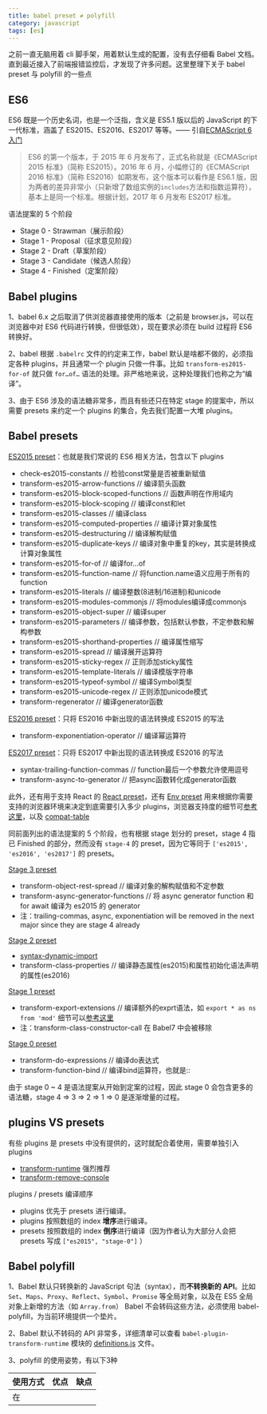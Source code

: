 ```yaml
---
title: babel preset ≠ polyfill
category: javascript
tags: [es]
---
```


之前一直无脑用着 cli 脚手架，用着默认生成的配置，没有去仔细看 Babel 文档。直到最近接入了前端报错监控后，才发现了许多问题。这里整理下关于 babel preset 与 polyfill 的一些点

<!-- more -->

## ES6

ES6 既是一个历史名词，也是一个泛指，含义是 ES5.1 版以后的 JavaScript 的下一代标准，涵盖了 ES2015、ES2016、ES2017 等等。—— 引自[ECMAScript 6 入门](http://es6.ruanyifeng.com/)

> ES6 的第一个版本，于 2015 年 6 月发布了，正式名称就是《ECMAScript 2015 标准》（简称 ES2015）。2016 年 6 月，小幅修订的《ECMAScript 2016 标准》（简称 ES2016）如期发布，这个版本可以看作是 ES6.1 版，因为两者的差异非常小（只新增了数组实例的`includes`方法和指数运算符），基本上是同一个标准。根据计划，2017 年 6 月发布 ES2017 标准。

语法提案的 5 个阶段

- Stage 0 - Strawman（展示阶段）
- Stage 1 - Proposal（征求意见阶段）
- Stage 2 - Draft（草案阶段）
- Stage 3 - Candidate（候选人阶段）
- Stage 4 - Finished（定案阶段）



## Babel plugins

1、babel 6.x 之后取消了供浏览器直接使用的版本（之前是 browser.js，可以在浏览器中对 ES6 代码进行转换，但很低效），现在要求必须在 build 过程将 ES6 转换好。

2、babel 根据 `.babelrc` 文件的约定来工作，babel 默认是啥都不做的，必须指定各种 plugins，并且通常一个 plugin 只做一件事。比如 `transform-es2015-for-of` 就只做 `for…of…` 语法的处理。非严格地来说，这种处理我们也称之为“编译”。

3、由于 ES6 涉及的语法糖非常多，而且有些还只在特定 stage 的提案中，所以需要 presets 来约定一个 plugins 的集合，免去我们配置一大堆 plugins。



## Babel presets

[ES2015 preset](http://babeljs.io/docs/plugins/preset-es2015/)：也就是我们常说的 ES6 相关方法，包含以下 plugins

- check-es2015-constants // 检验const常量是否被重新赋值
- transform-es2015-arrow-functions // 编译箭头函数
- transform-es2015-block-scoped-functions // 函数声明在作用域内
- transform-es2015-block-scoping // 编译const和let
- transform-es2015-classes // 编译class
- transform-es2015-computed-properties // 编译计算对象属性
- transform-es2015-destructuring // 编译解构赋值
- transform-es2015-duplicate-keys // 编译对象中重复的key，其实是转换成计算对象属性
- transform-es2015-for-of // 编译for...of
- transform-es2015-function-name // 将function.name语义应用于所有的function
- transform-es2015-literals // 编译整数(8进制/16进制)和unicode
- transform-es2015-modules-commonjs // 将modules编译成commonjs
- transform-es2015-object-super // 编译super
- transform-es2015-parameters // 编译参数，包括默认参数，不定参数和解构参数
- transform-es2015-shorthand-properties // 编译属性缩写
- transform-es2015-spread // 编译展开运算符
- transform-es2015-sticky-regex // 正则添加sticky属性
- transform-es2015-template-literals // 编译模版字符串
- transform-es2015-typeof-symbol // 编译Symbol类型
- transform-es2015-unicode-regex // 正则添加unicode模式
- transform-regenerator // 编译generator函数

[ES2016 preset](https://babeljs.io/docs/plugins/preset-es2016/)：只将 ES2016 中新出现的语法转换成 ES2015 的写法

- transform-exponentiation-operator // 编译幂运算符

[ES2017 preset](https://babeljs.io/docs/plugins/preset-es2017/)：只将 ES2017 中新出现的语法转换成 ES2016 的写法

- syntax-trailing-function-commas // function最后一个参数允许使用逗号
- transform-async-to-generator // 把async函数转化成generator函数



此外，还有用于支持 React 的 [React preset](https://babeljs.io/docs/plugins/preset-react/)，还有 [Env preset](https://babeljs.io/docs/plugins/preset-env/) 用来根据你需要支持的浏览器环境来决定到底需要引入多少 plugins，浏览器支持度的细节可[参考这里](https://github.com/babel/babel-preset-env/blob/master/data/plugins.json)，以及 [compat-table](https://kangax.github.io/compat-table/es6/)



同前面列出的语法提案的 5 个阶段，也有根据 stage 划分的 preset，stage 4 指已 Finished 的部分，然而没有 `stage-4` 的 preset，因为它等同于 `['es2015', 'es2016', 'es2017']` 的 presets。

[Stage 3 preset](http://babeljs.io/docs/plugins/preset-stage-3/)

- transform-object-rest-spread // 编译对象的解构赋值和不定参数
- transform-async-generator-functions // 将 async generator function 和 for await 编译为 es2015 的 generator
- 注：trailing-commas, async, exponentiation will be removed in the next major since they are stage 4 already

[Stage 2 preset](http://babeljs.io/docs/plugins/preset-stage-2/)

- [syntax-dynamic-import](http://babeljs.io/docs/plugins/syntax-dynamic-import/)
- transform-class-properties // 编译静态属性(es2015)和属性初始化语法声明的属性(es2016)

[Stage 1 preset](http://babeljs.io/docs/plugins/preset-stage-1/)

- transform-export-extensions // 编译额外的exprt语法，如 `export * as ns from 'mod'` 细节可以[参考这里](https://link.zhihu.com/?target=https%3A//github.com/leebyron/ecmascript-more-export-from)
- 注：transform-class-constructor-call 在 Babel7 中会被移除

[Stage 0 preset](http://babeljs.io/docs/plugins/preset-stage-0/)

- transform-do-expressions // 编译do表达式
- transform-function-bind // 编译bind运算符，也就是::



由于 stage 0 ~ 4 是语法提案从开始到定案的过程，因此 stage 0 会包含更多的语法糖，stage 4 => 3 => 2 => 1 => 0 是逐渐增量的过程。



## plugins VS presets

有些 plugins 是 presets 中没有提供的，这时就配合着使用，需要单独引入 plugins

- [transform-runtime](https://babeljs.io/docs/plugins/transform-runtime/) 强烈推荐
- [transform-remove-console](https://babeljs.io/docs/plugins/transform-remove-console/)

plugins / presets 编译顺序

- plugins 优先于 presets 进行编译。
- plugins 按照数组的 index **增序**进行编译。
- presets 按照数组的 index **倒序**进行编译（因为作者认为大部分人会把 presets 写成 `["es2015", "stage-0"]` ）



## Babel polyfill

1、Babel 默认只转换新的 JavaScript 句法（syntax），而**不转换新的 API**。比如`Set`、`Maps`、`Proxy`、`Reflect`、`Symbol`、`Promise` 等全局对象，以及在 ES5 全局对象上新增的方法（如 `Array.from`） Babel 不会转码这些方法，必须使用 babel-polyfill，为当前环境提供一个垫片。

2、Babel 默认不转码的 API 非常多，详细清单可以查看 `babel-plugin-transform-runtime` 模块的 [definitions.js](https://github.com/babel/babel/blob/master/packages/babel-plugin-transform-runtime/src/definitions.js) 文件。

3、polyfill 的使用姿势，有以下3种



| 使用方式                                  | 优点   | 缺点                           |
| ------------------------------------- | ---- | ---------------------------- |
| 在<script>前插入 babel-polyfill 的CDN文件    | 大而全  | 打包过程无法参与，无法做 tree shaking 优化 |
| 在 webpack entry 中第一个插入 babel-polyfill | 大而全  | 打包后文件体积增大                    |
| 在入口文件引入 core-js 自行取所需                 | 最小化  | 以后会不断追加所需，容易遗漏               |

